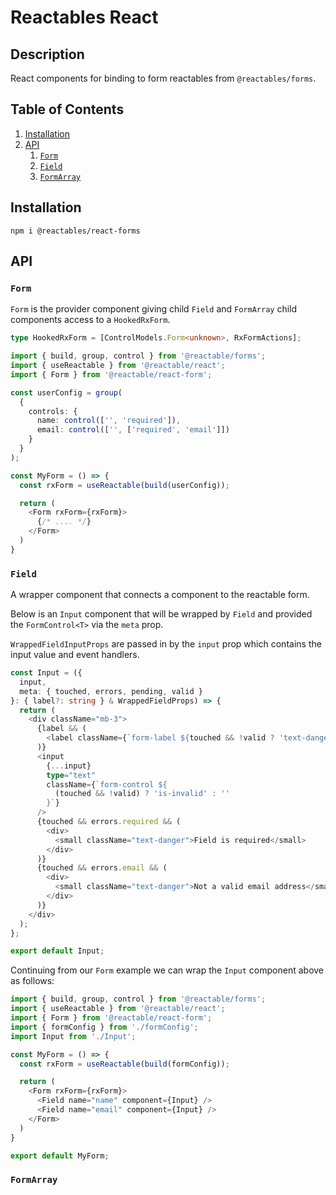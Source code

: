
# Reactables React

## Description

React components for binding to form reactables from `@reactables/forms`.

## Table of Contents

1. [Installation](#installation)
1. [API](#api)
    1. [`Form`](#form)
    1. [`Field`](#field)
    1. [`FormArray`](#form-array)

## Installation <a name="installation"></a>

`npm i @reactables/react-forms`

## API<a name="api"></a>

### `Form`<a name="form"></a>

`Form` is the provider component giving child `Field` and `FormArray` child components access to a `HookedRxForm`.

```typescript
type HookedRxForm = [ControlModels.Form<unknown>, RxFormActions];
```

```typescript
import { build, group, control } from '@reactable/forms';
import { useReactable } from '@reactable/react';
import { Form } from '@reactable/react-form';

const userConfig = group(
  {
    controls: {
      name: control(['', 'required']),
      email: control(['', ['required', 'email']])
    }
  }
);

const MyForm = () => {
  const rxForm = useReactable(build(userConfig));

  return (
    <Form rxForm={rxForm}>
      {/* .... */}
    </Form>
  )
}
```

### `Field`<a name="field"></a>

A wrapper component that connects a component to the reactable form.

Below is an `Input` component that will be wrapped by `Field` and provided the `FormControl<T>` via the `meta` prop.

`WrappedFieldInputProps` are passed in by the `input` prop which contains the input value and event handlers.

```typescript
const Input = ({
  input,
  meta: { touched, errors, pending, valid }
}: { label?: string } & WrappedFieldProps) => {
  return (
    <div className="mb-3">
      {label && (
        <label className={`form-label ${touched && !valid ? 'text-danger' : ''}`}>{label}</label>
      )}
      <input
        {...input}
        type="text"
        className={`form-control ${
          (touched && !valid) ? 'is-invalid' : ''
        }`}
      />
      {touched && errors.required && (
        <div>
          <small className="text-danger">Field is required</small>
        </div>
      )}
      {touched && errors.email && (
        <div>
          <small className="text-danger">Not a valid email address</small>
        </div>
      )}
    </div>
  );
};

export default Input;

```

Continuing from our `Form` example we can wrap the `Input` component above as follows:

```typescript
import { build, group, control } from '@reactable/forms';
import { useReactable } from '@reactable/react';
import { Form } from '@reactable/react-form';
import { formConfig } from './formConfig';
import Input from './Input';

const MyForm = () => {
  const rxForm = useReactable(build(formConfig));

  return (
    <Form rxForm={rxForm}>
      <Field name="name" component={Input} />
      <Field name="email" component={Input} />
    </Form>
  )
}

export default MyForm;
```
### `FormArray`<a name="form-array"></a>
